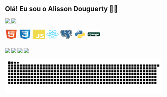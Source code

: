 ## Olá! Eu sou o Alisson Douguerty 👨‍💻

<div>
  <a href="https://beacons.ai/douguerty" target="_blank">
  <img height="180em" src="https://github-readme-stats.vercel.app/api?username=douguerty&show_icons=true&theme=dark&include_all_commits=true&count_private=true"/>
  <img height="180em" src="https://github-readme-stats.vercel.app/api/top-langs/?username=douguerty&layout=compact&langs_count=7&theme=dark"/>
</div>
  
 <div style="display: inline_block"><br>
   <img align="center" alt="Alisson-HTML" height="30" width="40" src="https://raw.githubusercontent.com/devicons/devicon/master/icons/html5/html5-original.svg">
   <img align="center" alt="Alisson-CSS" height="30" width="40" src="https://raw.githubusercontent.com/devicons/devicon/master/icons/css3/css3-original.svg">
   <img align="center" alt="Alisson-Js" height="30" width="40" src="https://raw.githubusercontent.com/devicons/devicon/master/icons/javascript/javascript-plain.svg">
   <img align="center" alt="Alisson-React" height="30" width="40" src="https://raw.githubusercontent.com/devicons/devicon/master/icons/react/react-original.svg">
   <img align="center" alt="Alisson-Django" height="30" width="40" src="https://raw.githubusercontent.com/devicons/devicon/master/icons/postgresql/postgresql-original.svg">
   <img align="center" alt="Alisson-Python" height="30" width="40" src="https://raw.githubusercontent.com/devicons/devicon/master/icons/python/python-original.svg">
   <img align="center" alt="Alisson-Django" height="30" width="40" src="https://raw.githubusercontent.com/devicons/devicon/master/icons/django/django-original.svg">
</div>
  
  ##
 
<div> 
  <a href="https://instagram.com/alissondouguerty" target="_blank"><img src="https://img.shields.io/badge/-Instagram-purple?style=for-the-badge&logo=instagram&logoColor=white" target="_blank"></a>
  <a href = "mailto:amdouguerty@gmail.com"><img src="https://img.shields.io/badge/-Gmail-%23E4405F?style=for-the-badge&logo=gmail&logoColor=white" target="_blank"></a>
  <a href="https://linkedin.com/in/adouguerty" target="_blank"><img src="https://img.shields.io/badge/-LinkedIn-%230077B5?style=for-the-badge&logo=linkedin&logoColor=white" target="_blank"></a>
  <a href="https://devsensei.com.br" target="_blank"><img src="https://img.shields.io/badge/-DevSensei-yellow?style=for-the-badge" target="_blank"></a>
 
  ![Snake animation](https://github.com/douguerty/douguerty/blob/output/github-contribution-grid-snake.svg)
 
</div>
